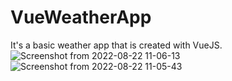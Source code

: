 # VueWeatherApp
It's a basic weather app that is created with VueJS. 
![Screenshot from 2022-08-22 11-06-13](https://user-images.githubusercontent.com/92166320/185874740-a311647e-00e5-4237-9660-06a237e73e8c.png)
![Screenshot from 2022-08-22 11-05-43](https://user-images.githubusercontent.com/92166320/185874770-a2769c8a-f837-4482-96d8-069946ca3d85.png)
